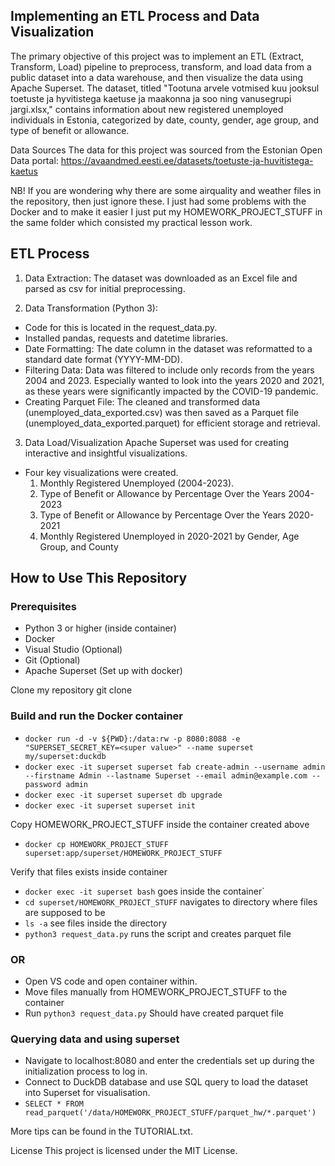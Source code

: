 ## Implementing an ETL Process and Data Visualization

The primary objective of this project was to implement an ETL (Extract, Transform, Load) pipeline to preprocess, transform, and load data from a public dataset into a data warehouse, and then visualize the data using Apache Superset. The dataset, titled "Tootuna arvele votmised kuu jooksul toetuste ja hyvitistega kaetuse ja maakonna ja soo ning vanusegrupi jargi.xlsx," contains information about new registered unemployed individuals in Estonia, categorized by date, county, gender, age group, and type of benefit or allowance.

Data Sources
The data for this project was sourced from the Estonian Open Data portal: https://avaandmed.eesti.ee/datasets/toetuste-ja-huvitistega-kaetus

NB! If you are wondering why there are some airquality and weather files in the repository, then just ignore these. I just had some problems with the Docker and to make it easier I just put my HOMEWORK_PROJECT_STUFF in the same folder which consisted my practical lesson work. 

## ETL Process
1. Data Extraction:
The dataset was downloaded as an Excel file and parsed as csv for initial preprocessing.

2. Data Transformation (Python 3):

- Code for this is located in the request_data.py.
- Installed pandas, requests and datetime libraries.
- Date Formatting: The date column in the dataset was reformatted to a standard date format (YYYY-MM-DD).
- Filtering Data: Data was filtered to include only records from the years 2004 and 2023. Especially wanted to look into the years 2020 and 2021, as these years were significantly impacted by the COVID-19 pandemic.
- Creating Parquet File: The cleaned and transformed data (unemployed_data_exported.csv) was then saved as a Parquet file (unemployed_data_exported.parquet) for efficient storage and retrieval. 

3. Data Load/Visualization
Apache Superset was used for creating interactive and insightful visualizations. 
- Four key visualizations were created. 
    1. Monthly Registered Unemployed (2004-2023).
    2. Type of Benefit or Allowance by Percentage Over the Years 2004-2023
    3. Type of Benefit or Allowance by Percentage Over the Years 2020-2021
    4. Monthly Registered Unemployed in 2020-2021 by Gender, Age Group, and County 

## How to Use This Repository
### Prerequisites
- Python 3 or higher (inside container)
- Docker
- Visual Studio (Optional)
- Git (Optional)
- Apache Superset (Set up with docker)

Clone my repository
git clone <repository link>

### Build and run the Docker container
- `docker run -d -v ${PWD}:/data:rw -p 8080:8088 -e "SUPERSET_SECRET_KEY=<super value>" --name superset my/superset:duckdb`
- `docker exec -it superset superset fab create-admin --username admin --firstname Admin --lastname Superset --email admin@example.com --password admin`
- `docker exec -it superset superset db upgrade`
- `docker exec -it superset superset init`

Copy HOMEWORK_PROJECT_STUFF inside the container created above
- `docker cp HOMEWORK_PROJECT_STUFF superset:app/superset/HOMEWORK_PROJECT_STUFF`

Verify that files exists inside container
- `docker exec -it superset bash` goes inside the container`
- `cd superset/HOMEWORK_PROJECT_STUFF` navigates to directory where files are supposed to be
- `ls -a` see files inside the directory
- `python3 request_data.py` runs the script and creates parquet file

### OR

- Open VS code and open container within.
- Move files manually from HOMEWORK_PROJECT_STUFF to the container
- Run `python3 request_data.py`
Should have created parquet file


### Querying data and using superset

- Navigate to localhost:8080 and enter the credentials set up during the initialization process to log in. 
- Connect to DuckDB database and use SQL query to load the dataset into Superset for visualisation. 
- `SELECT * FROM read_parquet('/data/HOMEWORK_PROJECT_STUFF/parquet_hw/*.parquet')`

More tips can be found in the TUTORIAL.txt.

License
This project is licensed under the MIT License. 
